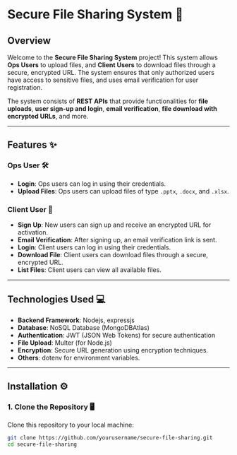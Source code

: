 # **Secure File Sharing System** 🚀

## **Overview** 
Welcome to the **Secure File Sharing System** project! This system allows **Ops Users** to upload files, and **Client Users** to download files through a secure, encrypted URL. The system ensures that only authorized users have access to sensitive files, and uses email verification for user registration.

The system consists of **REST APIs** that provide functionalities for **file uploads**, **user sign-up and login**, **email verification**, **file download with encrypted URLs**, and more.

---

## **Features** ✨

### **Ops User** 🛠️
- **Login**: Ops users can log in using their credentials.
- **Upload Files**: Ops users can upload files of type `.pptx`, `.docx`, and `.xlsx`.

### **Client User** 👤
- **Sign Up**: New users can sign up and receive an encrypted URL for activation.
- **Email Verification**: After signing up, an email verification link is sent.
- **Login**: Client users can log in using their credentials.
- **Download File**: Client users can download files through a secure, encrypted URL.
- **List Files**: Client users can view all available files.

---

## **Technologies Used** 💻
- **Backend Framework**: Nodejs, expressjs
- **Database**: NoSQL Database (MongoDBAtlas)
- **Authentication**: JWT (JSON Web Tokens) for secure authentication
- **File Upload**: Multer (for Node.js) 
- **Encryption**: Secure URL generation using encryption techniques.
- **Others**: dotenv for environment variables.

---

## **Installation** ⚙️

### 1. **Clone the Repository** 🖥️
Clone this repository to your local machine:
```bash
git clone https://github.com/yourusername/secure-file-sharing.git
cd secure-file-sharing

